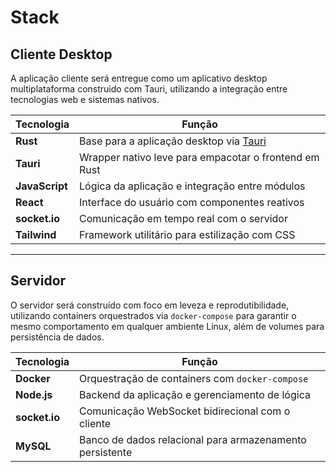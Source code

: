 # Stack

## Cliente Desktop

A aplicação cliente será entregue como um aplicativo desktop multiplataforma construido com Tauri, utilizando a integração entre tecnologias web e sistemas nativos.

| Tecnologia   | Função                                               |
|--------------|------------------------------------------------------|
| **Rust**     | Base para a aplicação desktop via [Tauri](https://tauri.app/) |
| **Tauri**    | Wrapper nativo leve para empacotar o frontend em Rust |
| **JavaScript** | Lógica da aplicação e integração entre módulos     |
| **React**    | Interface do usuário com componentes reativos        |
| **socket.io**| Comunicação em tempo real com o servidor             |
| **Tailwind** | Framework utilitário para estilização com CSS        |

---

## Servidor

O servidor será construído com foco em leveza e reprodutibilidade, utilizando containers orquestrados via `docker-compose` para garantir o mesmo comportamento em qualquer ambiente Linux, além de volumes para persistência de dados.

| Tecnologia   | Função                                                |
|--------------|-------------------------------------------------------|
| **Docker**   | Orquestração de containers com `docker-compose`       |
| **Node.js**  | Backend da aplicação e gerenciamento de lógica        |
| **socket.io**| Comunicação WebSocket bidirecional com o cliente      |
| **MySQL**    | Banco de dados relacional para armazenamento persistente |
